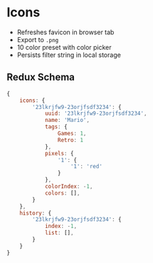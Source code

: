 # Icons

- Refreshes favicon in browser tab
- Export to `.png`
- 10 color preset with color picker
- Persists filter string in local storage


## Redux Schema

```js
{
    icons: {
        '23lkrjfw9-23orjfsdf3234': {
            uuid: '23lkrjfw9-23orjfsdf3234',
            name: 'Mario',
            tags: {
                Games: 1,
                Retro: 1
            },
            pixels: {
                '1': {
                    '1': 'red'
                }
            },
            colorIndex: -1,
            colors: [],
        }
    },
    history: {
        '23lkrjfw9-23orjfsdf3234': {
            index: -1,
            list: [],
        }
    }
}
```
